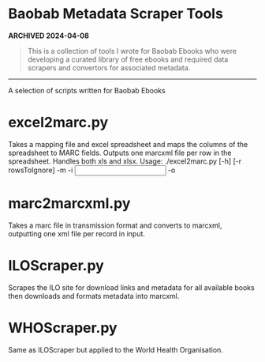 # Baobab Metadata Scraper Tools

**ARCHIVED 2024-04-08**

> This is a collection of tools I wrote for Baobab Ebooks who were developing a curated library of free ebooks and required data scrapers and convertors for associated metadata.

---

A selection of scripts written for Baobab Ebooks

# excel2marc.py
Takes a mapping file and excel spreadsheet and maps the columns of the spreadsheet to MARC fields. Outputs one marcxml file per row in the spreadsheet. Handles both xls and xlsx.
Usage:
./excel2marc.py [-h] [-r rowsToIgnore] -m <mapping file> -i <input excel file> -o <output folder>

# marc2marcxml.py
Takes a marc file in transmission format and converts to marcxml, outputting one xml file per record in input.

# ILOScraper.py
Scrapes the ILO site for download links and metadata for all available books then downloads and formats metadata into marcxml.

# WHOScraper.py
Same as ILOScraper but applied to the World Health Organisation.

